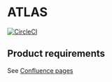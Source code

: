 # ATLAS

[![CircleCI](https://dl.circleci.com/status-badge/img/gh/access-company/ATLAS/tree/main.svg?style=shield&circle-token=7d6aa8599a911de2797090f7788785cc1907e23e)](https://dl.circleci.com/status-badge/redirect/gh/access-company/ATLAS/tree/main)

## Product requirements

See [Confluence pages](https://access-taiwan-lab.atlassian.net/wiki/spaces/ATLAS/pages/1505558743/Product+requirements)